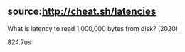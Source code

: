 source:http://cheat.sh/latencies
---
What is latency to read 1,000,000 bytes from disk? (2020)
<!--question-->
824.7us
